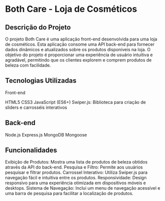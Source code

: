 # Both Care - Loja de Cosméticos
## Descrição do Projeto
 O projeto Both Care é uma aplicação front-end desenvolvida para uma loja de cosméticos. Esta aplicação consome uma API back-end para fornecer dados dinâmicos e atualizados sobre os produtos disponíveis na loja. O objetivo do projeto é proporcionar uma experiência de usuário intuitiva e agradável, permitindo que os clientes explorem e comprem produtos de beleza com facilidade.

## Tecnologias Utilizadas
Front-end  

HTML5
CSS3
JavaScript (ES6+)
Swiper.js: Biblioteca para criação de sliders e carrosséis interativos

## Back-end
Node.js
Express.js
MongoDB
Mongoose

## Funcionalidades
Exibição de Produtos: Mostra uma lista de produtos de beleza obtidos através da API do back-end.
Pesquisa e Filtro: Permite aos usuários pesquisar e filtrar produtos.
Carrossel Interativo: Utiliza Swiper.js para navegação fácil e intuitiva entre os produtos.
Responsividade: Design responsivo para uma experiência otimizada em dispositivos móveis e desktops.
Sistema de Navegação: Inclui um menu de navegação acessível e uma barra de pesquisa para facilitar a localização de produtos.
